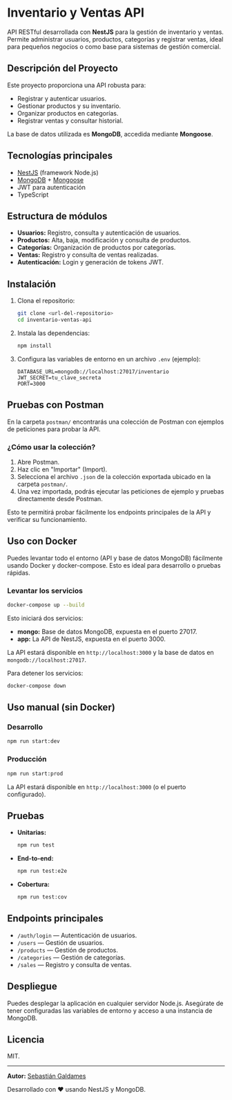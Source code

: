 # Inventario y Ventas API

API RESTful desarrollada con **NestJS** para la gestión de inventario y ventas. Permite administrar usuarios, productos, categorías y registrar ventas, ideal para pequeños negocios o como base para sistemas de gestión comercial.

## Descripción del Proyecto

Este proyecto proporciona una API robusta para:

- Registrar y autenticar usuarios.
- Gestionar productos y su inventario.
- Organizar productos en categorías.
- Registrar ventas y consultar historial.

La base de datos utilizada es **MongoDB**, accedida mediante **Mongoose**.

## Tecnologías principales

- [NestJS](https://nestjs.com/) (framework Node.js)
- [MongoDB](https://www.mongodb.com/) + [Mongoose](https://mongoosejs.com/)
- JWT para autenticación
- TypeScript

## Estructura de módulos

- **Usuarios:** Registro, consulta y autenticación de usuarios.
- **Productos:** Alta, baja, modificación y consulta de productos.
- **Categorías:** Organización de productos por categorías.
- **Ventas:** Registro y consulta de ventas realizadas.
- **Autenticación:** Login y generación de tokens JWT.

## Instalación

1. Clona el repositorio:
   ```bash
   git clone <url-del-repositorio>
   cd inventario-ventas-api
   ```
2. Instala las dependencias:
   ```bash
   npm install
   ```
3. Configura las variables de entorno en un archivo `.env` (ejemplo):
   ```env
   DATABASE_URL=mongodb://localhost:27017/inventario
   JWT_SECRET=tu_clave_secreta
   PORT=3000
   ```

## Pruebas con Postman

En la carpeta `postman/` encontrarás una colección de Postman con ejemplos de peticiones para probar la API.

### ¿Cómo usar la colección?

1. Abre Postman.
2. Haz clic en "Importar" (Import).
3. Selecciona el archivo `.json` de la colección exportada ubicado en la carpeta `postman/`.
4. Una vez importada, podrás ejecutar las peticiones de ejemplo y pruebas directamente desde Postman.

Esto te permitirá probar fácilmente los endpoints principales de la API y verificar su funcionamiento.

## Uso con Docker

Puedes levantar todo el entorno (API y base de datos MongoDB) fácilmente usando Docker y docker-compose. Esto es ideal para desarrollo o pruebas rápidas.

### Levantar los servicios

```bash
docker-compose up --build
```

Esto iniciará dos servicios:

- **mongo:** Base de datos MongoDB, expuesta en el puerto 27017.
- **app:** La API de NestJS, expuesta en el puerto 3000.

La API estará disponible en `http://localhost:3000` y la base de datos en `mongodb://localhost:27017`.

Para detener los servicios:

```bash
docker-compose down
```

## Uso manual (sin Docker)

### Desarrollo

```bash
npm run start:dev
```

### Producción

```bash
npm run start:prod
```

La API estará disponible en `http://localhost:3000` (o el puerto configurado).

## Pruebas

- **Unitarias:**
  ```bash
  npm run test
  ```
- **End-to-end:**
  ```bash
  npm run test:e2e
  ```
- **Cobertura:**
  ```bash
  npm run test:cov
  ```

## Endpoints principales

- `/auth/login` — Autenticación de usuarios.
- `/users` — Gestión de usuarios.
- `/products` — Gestión de productos.
- `/categories` — Gestión de categorías.
- `/sales` — Registro y consulta de ventas.

## Despliegue

Puedes desplegar la aplicación en cualquier servidor Node.js. Asegúrate de tener configuradas las variables de entorno y acceso a una instancia de MongoDB.

## Licencia

MIT.

---

**Autor:** [Sebastián Galdames](https://www.linkedin.com/in/sebasti%C3%A1n-galdames-963660250/)

Desarrollado con ❤️ usando NestJS y MongoDB.
